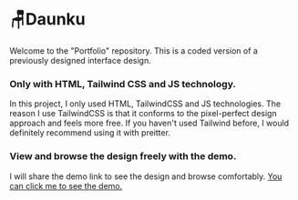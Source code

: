 <h1>🪑Daunku </h1>
<p>Welcome to the "Portfolio" repository. This is a coded version of a previously designed interface design.</p>

<h3>Only with HTML, Tailwind CSS and JS technology.</h3>
<p>In this project, I only used HTML, TailwindCSS and JS technologies. The reason I use TailwindCSS is that it conforms to the pixel-perfect design approach and feels more free. If you haven't used Tailwind before, I would definitely recommend using it with preitter.</p>

<h3>View and browse the design freely with the demo.</h3>
<p>I will share the demo link to see the design and browse comfortably. <a href="https://daunku.vercel.app/" target="_blank">You can click me to see the demo.</a></p>
